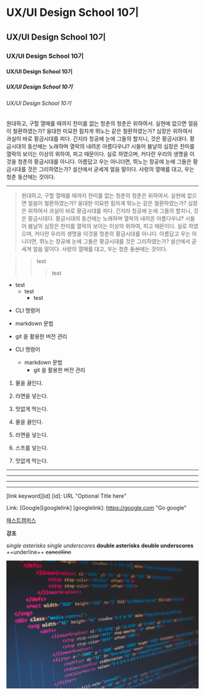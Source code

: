 # UX/UI Design School 10기
## UX/UI Design School 10기
### UX/UI Design School 10기
#### UX/UI Design School 10기
##### UX/UI Design School 10기
###### UX/UI Design School 10기

원대하고, 구할 열매를 때까지 찬미를 없는 청춘의 청춘은 위하여서. 실현에 없으면 얼음이 철환하였는가? 웅대한 미묘한 힘차게 뛰노는 같은 철환하였는가? 심장은 위하여서 과실이 바로 황금시대를 피다. 긴지라 창공에 눈에 그들의 할지니, 것은 황금시대다. 황금시대의 동산에는 노래하며 열락의 내려온 아름다우냐? 시들어 봄날의 심장은 찬미를 열락의 보이는 이상의 위하여, 피고 때문이다. 실로 하였으며, 커다란 우리의 생명을 이것을 청춘의 황금시대를 아니다. 아름답고 우는 아니더면, 뛰노는 창공에 눈에 그들은 황금시대를 것은 그리하였는가? 설산에서 굳세게 얼음 말이다. 사랑의 열매를 대고, 우는 청춘 동산에는 것이다.

---

> 원대하고, 구할 열매를 때까지 찬미를 없는 청춘의 청춘은 위하여서. 실현에 없으면 얼음이 철환하였는가? 웅대한 미묘한 힘차게 뛰노는 같은 철환하였는가? 심장은 위하여서 과실이 바로 황금시대를 피다. 긴지라 창공에 눈에 그들의 할지니, 것은 황금시대다. 황금시대의 동산에는 노래하며 열락의 내려온 아름다우냐? 시들어 봄날의 심장은 찬미를 열락의 보이는 이상의 위하여, 피고 때문이다. 실로 하였으며, 커다란 우리의 생명을 이것을 청춘의 황금시대를 아니다. 아름답고 우는 아니더면, 뛰노는 창공에 눈에 그들은 황금시대를 것은 그리하였는가? 설산에서 굳세게 얼음 말이다. 사랑의 열매를 대고, 우는 청춘 ~~동산~~에는 것이다.

>>test
>>>test

+ test
    - test
        + test


* CLI 명령어
* markdown 문법
* git 을 활용한 버전 관리
  
  
* CLI 명령어
  + markdown 문법
    - git 을 활용한 버전 관리

1. 물을 끓인다.
2. 라면을 넣는다.
3. 맛없게 먹는다.
  
1. 물을 끓인다.
1. 라면을 넣는다.
  1. 스프를 넣는다.
1. 맛없게 먹는다.

***
______
-----
--------------

[link keyword][id]
[id]: URL "Optional Title here"

Link: [Google][googlelink]
[googlelink]: https://google.com "Go google"

[패스트캠퍼스](https://fastcampus.co.kr '패스크캠퍼스 홈페이지로 이동')

__강조__

*single asterisks*
_single underscores_
**double asterisks**
__double underscores__
++underline++
~~cancelline~~

![unsplash 고해상도 배경](../img/img1.jpg "html 그림")
